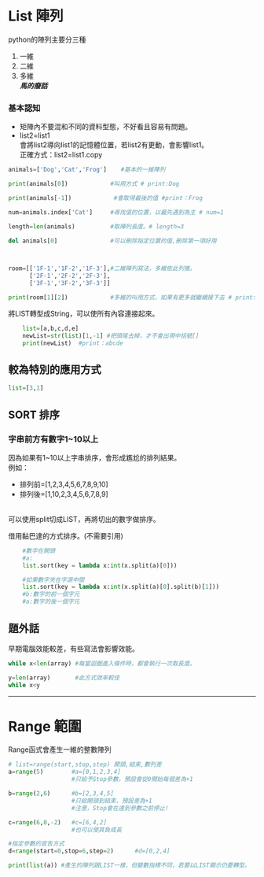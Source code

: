 # List 陣列
python的陣列主要分三種
1. 一維
2. 二維
3. 多維
<br/>***馬的廢話***

### 基本認知
 + 矩陣內不要混和不同的資料型態，不好看且容易有問題。
 + list2=list1 
      <br/>會將list2導向list1的記憶體位置，若list2有更動，會影響list1。
      <br/>正確方式：list2=list1.copy

```python
animals=['Dog','Cat','Frog']    #基本的一維陣列

print(animals[0])            #叫用方式 # print:Dog

print(animals[-1])            #會取得最後的值 #print：Frog

num=animals.index['Cat']     #尋找值的位置，以最先遇到為主 # num=1

length=len(animals)          #取陣列長度。# length=3

del animals[0]               #可以刪除指定位置的值,刪除第一項好用



room=[['1F-1','1F-2','1F-3'],#二維陣列寫法，多維依此列推。
      ['2F-1','2F-2','2F-3'],
      ['3F-1','3F-2','3F-3']]

print(room[1][2])            #多維的叫用方式，如果有更多就繼續接下去 # print:2F-2
```

將LIST轉型成String，可以使所有內容連接起來。
```python
    list=[a,b,c,d,e]
    newList=str(list)[1,-1] #把頭尾去掉，才不會出現中括號[]
    print(newList)  #print：abcde
```

## 較為特別的應用方式
```python
list=[3,1]

```

## SORT 排序

### 字串前方有數字1~10以上
因為如果有1~10以上字串排序，會形成尷尬的排列結果。<br/>
例如：<br/>
+  排列前=[1,2,3,4,5,6,7,8,9,10]
+  排列後=[1,10,2,3,4,5,6,7,8,9]

<br/>可以使用split切成LIST，再將切出的數字做排序。

借用黏巴達的方式排序。(不需要引用)
```python
    #數字在開頭
    #a:
    list.sort(key = lambda x:int(x.split(a)[0]))

    #如果數字夾在字源中間
    list.sort(key = lambda x:int(x.split(a)[0].split(b)[1]))
    #b:數字的前一個字元
    #a:數字的後一個字元    
```

## 題外話
早期電腦效能較差，有些寫法會影響效能。
```python
while x<len(array) #每當迴圈進入條件時，都會執行一次取長度。

y=len(array)       #此方式效率較佳
while x<y          
```
---
# Range 範圍
Range函式會產生一維的整數陣列
```python
# list=range(start,stop,step) 開頭,結束,數列差
a=range(5)        #a=[0,1,2,3,4]
                  #只給予Stop參數，預設會從0開始每個差為+1 

b=range(2,6)      #b=[2,3,4,5]
                  #只給開頭到結束，預設差為+1        
                  #注意，Stop會在達到參數之前停止!

c=range(6,0,-2)   #c=[6,4,2]
                  #也可以使其負成長

#指定參數的宣告方式
d=range(start=0,stop=6,step=2)      #d=[0,2,4]

print(list(a)) #產生的陣列跟LIST一樣，但變數指標不同，若要以LIST顯示仍要轉型。
```

